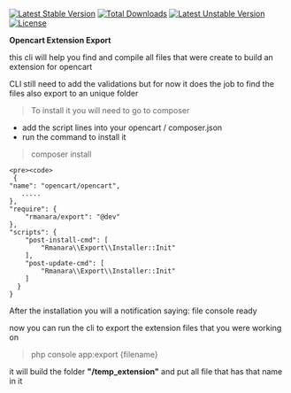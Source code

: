 [![Latest Stable Version](https://poser.pugx.org/rmanara/export/v/stable)](https://packagist.org/packages/rmanara/export)
[![Total Downloads](https://poser.pugx.org/rmanara/export/downloads)](https://packagist.org/packages/rmanara/export)
[![Latest Unstable Version](https://poser.pugx.org/rmanara/export/v/unstable)](https://packagist.org/packages/rmanara/export)
[![License](https://poser.pugx.org/rmanara/export/license)](https://packagist.org/packages/rmanara/export)


**Opencart Extension Export**

this cli will help you find and compile all files that were create to build an extension for opencart

CLI still need to add the validations but for now it does the job to find the files also export to an unique folder

> To install it you will need to go to composer

 - add the script lines into your opencart / composer.json  
 - run the command to install it

> composer install
    
    <pre><code>
     {
    "name": "opencart/opencart",
	   .....
    },
    "require": {
        "rmanara/export": "@dev"
    },
    "scripts": {
        "post-install-cmd": [
            "Rmanara\\Export\\Installer::Init"
        ],
        "post-update-cmd": [
            "Rmanara\\Export\\Installer::Init"
        ]
	  }
	}
</code> </pre> 

After the installation you will a notification saying:
file console ready 

now you can run the cli to export the extension files that you were working on

> php console app:export {filename}

it will build the folder **"/temp_extension"** and put all file that has that name in it
